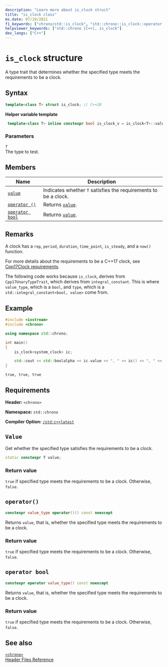 ```yaml
---
description: "Learn more about is_clock struct"
title: "is_clock class"
ms.date: 07/19/2021
f1_keywords: ["chrono/std::is_clock", "std::chrono::is_clock::operator()", "std::chrono::is_clock::operator bool", "std::chrono::value"]
helpviewer_keywords: ["std::chrono [C++], is_clock"]
dev_langs: ["C++"]
---
```


# `is_clock` structure

A type trait that determines whether the specified type meets the requirements to be a clock.

## Syntax

```cpp
template<class T> struct is_clock; // C++20
```

**Helper variable template**

```cpp
 template<class T> inline constexpr bool is_clock_v = is_clock<T>::value; // C++20
```

### Parameters

*`T`*\
The type to test.

## Members

|Name|Description|
|----------|-----------------|
| [`value`](#value) | Indicates whether `T` satisfies the requirements to be a clock.  |
| [`operator ()`](#op_parens) | Returns [`value`](#value). |
| [`operator bool`](#op_bool) | Returns [`value`](#value). |

## Remarks

A clock has a `rep`, `period`, `duration`, `time_point`, `is_steady`, and a `now()` function.

For more details about the requirements to be a C++17 clock, see [Cpp17Clock requirements](https://eel.is/c++draft/tab:time.clock).

The following code works because `is_clock`, derives from `Cpp17UnaryTypeTrait`, which derives from `integral_constant`. This is where `value_type`, which is a `bool`, and `type`, which is a `std::integral_constant<bool, value>` come from.  

## Example

```cpp
#include <iostream>
#include <chrono>

using namespace std::chrono;

int main()
{
    is_clock<system_clock> ic;

    std::cout << std::boolalpha << ic.value << ", " << ic() << ", " << (bool)ic;
}
```

```output
true, true, true
```

## Requirements

**Header:** `<chrono>`

**Namespace:** `std::chrono`

**Compiler Option:** [`/std:c++latest`](../build/reference/std-specify-language-standard-version.md)

## `Value`

Get whether the specified type satisfies the requirements to be a clock.

```cpp
static constexpr T value;
```

### Return value

`true` if specified type meets the requirements to be a clock. Otherwise, `false`.

## <a name="op_parens"></a> `operator()`

```cpp
constexpr value_type operator()() const noexcept
```

Returns `value`, that is, whether the specified type meets the requirements to be a clock.

### Return value

`true` if specified type meets the requirements to be a clock. Otherwise, `false`.

## <a name="op_bool"></a> `operator bool`

```cpp
constexpr operator value_type() const noexcept
```

Returns `value`, that is, whether the specified type meets the requirements to be a clock.

### Return value

`true` if specified type meets the requirements to be a clock. Otherwise, `false`.

## See also

[`<chrono>`](chrono.md)\
[Header Files Reference](cpp-standard-library-header-files.md)
